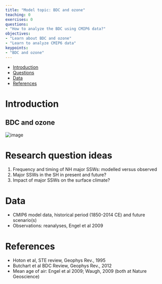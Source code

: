 ```yaml
---
title: "Model topic: BDC and ozone"
teaching: 0
exercises: 0
questions:
- "How to analyze the BDC using CMIP6 data?"
objectives:
- "Learn about BDC and ozone"
- "Learn to analyze CMIP6 data"
keypoints:
- "BDC and ozone"
---
```


*   [Introduction](#introduction)
*   [Questions](#research-question-ideas)
*   [Data](#data)
*   [References](#references)


# Introduction
## BDC and ozone
![image](https://user-images.githubusercontent.com/44640857/111973469-cd8f9f00-8afe-11eb-877c-b8a6f90d0d5f.png)


# Research question ideas
1. Frequency and timing of NH major SSWs: modelled versus observed
2. Major SSWs in the SH in present and future?
3. Impact of major SSWs on the surface climate?

# Data
- CMIP6 model data, historical period (1850-2014 CE) and future scenario(s)
- Observations: reanalyses, Engel et al 2009


# References
- Hoton et al, STE review, Geophys Rev., 1995
- Butchart et al BDC Review, Geophys Rev., 2012
- Mean age of air: Engel et al 2009; Waugh, 2009 (both at Nature Geoscience)
